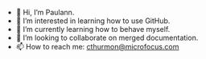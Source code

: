 - 👋 Hi, I’m Paulann.
- 👀 I’m interested in learning how to use GitHub.
- 🌱 I’m currently learning how to behave myself.
- 💞️ I’m looking to collaborate on merged documentation.
- 📫 How to reach me: cthurmon@microfocus.com

<!---
thurmon/thurmon is a ✨ special ✨ repository because its `README.md` (this file) appears on your GitHub profile.
You can click the Preview link to take a look at your changes.
--->
